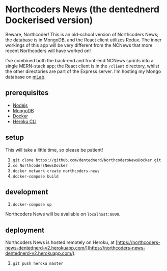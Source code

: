 # Northcoders News (the dentednerd Dockerised version)

Beware, Northcoder! This is an old-school version of Northcoders News; the database is in MongoDB, and the React client utilizes Redux. The inner workings of this app will be very different from the NCNews that more recent Northcoders will have worked on!

I've combined both the back-end and front-end NCNews sprints into a single MERN-stack app; the React client is in the `/client` directory, whilst the other directories are part of the Express server. I'm hosting my Mongo database on [mLab](https://mlab.com/).

## prerequisites

- [Nodejs](https://nodejs.org/en/)
- [MongoDB](https://www.mongodb.com/)
- [Docker](https://www.docker.com/)
- [Heroku CLI](https://devcenter.heroku.com/articles/heroku-cli)

## setup

This will take a little time, so please be patient!

1. `git clone https://github.com/dentednerd/NorthcodersNewsDocker.git`
1. `cd NorthcodersNewsDocker`
1. `docker network create northcoders-news`
1. `docker-compose build`

## development

1. `docker-compose up`

Northcoders News will be available on `localhost:8000`.

## deployment

Northcoders News is hosted remotely on Heroku, at [https://northcoders-news-dentednerd-v2.herokuapp.com/](https://northcoders-news-dentednerd-v2.herokuapp.com/).

1. `git push heroku master`
